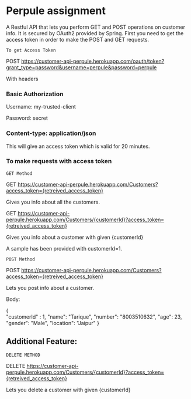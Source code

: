 # Perpule assignment
A Restful API that lets you perform GET and POST operations on customer info.
It is secured by OAuth2 provided by Spring. First you need to get the access token in order to 
make the POST and GET requests.

`To get Access Token`

POST https://customer-api-perpule.herokuapp.com/oauth/token?grant_type=password&username=perpule&password=perpule

With headers

### Basic Authorization

Username: my-trusted-client

Password: secret

### Content-type: application/json


This will give an access token which is valid for 20 minutes.

### To make requests with access token


`GET Method`

GET https://customer-api-perpule.herokuapp.com/Customers?access_token={retreived_access_token}

Gives you info about all the customers.


GET https://customer-api-perpule.herokuapp.com/Customers/{customerId}?access_token={retreived_access_token}

Gives you info about a customer with given {customerId}

A sample has been provided with customerId=1.


`POST Method`

POST https://customer-api-perpule.herokuapp.com/Customers?access_token={retreived_access_token}

Lets you post info about a customer.

Body:

{	
	"customerId" : 1,
        "name": "Tarique",
        "number": "8003510632",
        "age": 23,
        "gender": "Male",
        "location": "Jaipur"
}

## Additional Feature:

`DELETE METHOD`

DELETE https://customer-api-perpule.herokuapp.com/Customers/{customerId}?access_token={retreived_access_token}

Lets you delete a customer with given {customerId}
